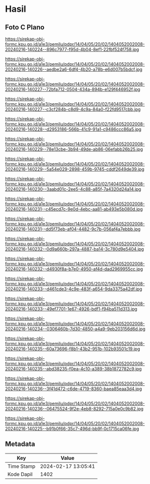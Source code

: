 # Hasil

## Foto C Plano

https://sirekap-obj-formc.kpu.go.id/a1e3/pemilu/pdpr/14/04/05/20/02/1404052002008-20240216-140224--896c7977-f95d-4b04-8ef1-22fbf524f758.jpg

https://sirekap-obj-formc.kpu.go.id/a1e3/pemilu/pdpr/14/04/05/20/02/1404052002008-20240216-140226--aedbe2a6-6df4-4b20-a78b-e6d007b5bdcf.jpg

https://sirekap-obj-formc.kpu.go.id/a1e3/pemilu/pdpr/14/04/05/20/02/1404052002008-20240216-140227--72bfa712-0504-434a-894b-e129f446952f.jpg

https://sirekap-obj-formc.kpu.go.id/a1e3/pemilu/pdpr/14/04/05/20/02/1404052002008-20240216-140227--c3cf284b-c8d9-4c9a-84a0-f22fd9517cbb.jpg

https://sirekap-obj-formc.kpu.go.id/a1e3/pemilu/pdpr/14/04/05/20/02/1404052002008-20240216-140228--d2953186-566b-41c9-91a1-c9486ccc86a5.jpg

https://sirekap-obj-formc.kpu.go.id/a1e3/pemilu/pdpr/14/04/05/20/02/1404052002008-20240216-140229--78e13cbe-3b94-49de-ab86-06efabb26b25.jpg

https://sirekap-obj-formc.kpu.go.id/a1e3/pemilu/pdpr/14/04/05/20/02/1404052002008-20240216-140229--5a54e029-2898-459b-9745-cddf2649de39.jpg

https://sirekap-obj-formc.kpu.go.id/a1e3/pemilu/pdpr/14/04/05/20/02/1404052002008-20240216-140230--3aabd01c-2ee5-4c88-a85f-7a4320d24a14.jpg

https://sirekap-obj-formc.kpu.go.id/a1e3/pemilu/pdpr/14/04/05/20/02/1404052002008-20240216-140231--c45ecd7c-9e0d-4ebc-aa81-ab493e5b080d.jpg

https://sirekap-obj-formc.kpu.go.id/a1e3/pemilu/pdpr/14/04/05/20/02/1404052002008-20240216-140231--dd5f73eb-af04-4482-9c7b-056af4a7ebbb.jpg

https://sirekap-obj-formc.kpu.go.id/a1e3/pemilu/pdpr/14/04/05/20/02/1404052002008-20240216-140232--0d9a660b-297a-4887-ba14-3c780d9e5404.jpg

https://sirekap-obj-formc.kpu.go.id/a1e3/pemilu/pdpr/14/04/05/20/02/1404052002008-20240216-140232--d4930f8a-b7e0-4950-af4d-dad2969955cc.jpg

https://sirekap-obj-formc.kpu.go.id/a1e3/pemilu/pdpr/14/04/05/20/02/1404052002008-20240216-140233--d461cde3-4c9e-483f-a654-9da3375a42df.jpg

https://sirekap-obj-formc.kpu.go.id/a1e3/pemilu/pdpr/14/04/05/20/02/1404052002008-20240216-140233--49ef7701-1e67-4926-bdf1-f94ba511d313.jpg

https://sirekap-obj-formc.kpu.go.id/a1e3/pemilu/pdpr/14/04/05/20/02/1404052002008-20240216-140234--0306460b-7d30-4850-a4a9-9eb203156d6d.jpg

https://sirekap-obj-formc.kpu.go.id/a1e3/pemilu/pdpr/14/04/05/20/02/1404052002008-20240216-140235--60a73696-f8b1-43b2-951b-102b93501c19.jpg

https://sirekap-obj-formc.kpu.go.id/a1e3/pemilu/pdpr/14/04/05/20/02/1404052002008-20240216-140235--abd38235-f0ea-4c10-a389-38b1872782c9.jpg

https://sirekap-obj-formc.kpu.go.id/a1e3/pemilu/pdpr/14/04/05/20/02/1404052002008-20240216-140236--3f41d472-c6de-4719-8360-baea85eaa3d4.jpg

https://sirekap-obj-formc.kpu.go.id/a1e3/pemilu/pdpr/14/04/05/20/02/1404052002008-20240216-140236--06475524-9f2e-4eb8-8292-715a0e0c9b82.jpg

https://sirekap-obj-formc.kpu.go.id/a1e3/pemilu/pdpr/14/04/05/20/02/1404052002008-20240216-140225--b91b0f66-35c7-496d-bb9f-0c1715ca06fe.jpg


## Metadata

| Key        | Value               |
| ---------- | ------------------- |
| Time Stamp | 2024-02-17 13:05:41 |
| Kode Dapil | 1402                |



